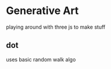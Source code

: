 # Generative Art

playing around with three js to make stuff

<h2>dot</h2>

uses basic random walk algo

<img src=""/>

